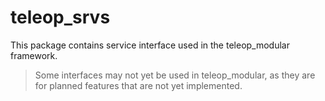 # teleop_srvs

This package contains service interface used in the teleop_modular framework.

> Some interfaces may not yet be used in teleop_modular, as they are for planned features that are not yet implemented.